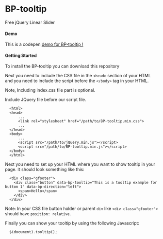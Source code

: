 # BP-tooltip
Free jQuery Linear Slider
#### Demo
This is a codepen [demo for BP-tooltip !](http://codepen.io/suyogkh/pen/XMbgqM)

#### Getting Started
To install the BP-tooltip you can download this repository

Next you need to include the CSS file in the `<head>` section of your HTML and you need to include the script before the `</body>` tag in your HTML.

Note, Including index.css file part is optional.

Include JQuery file before our script file.

```
  <html>
  <head>
      ...
      <link rel="stylesheet" href="/path/to/BP-tooltip.min.css">
      ...
  </head>
  <body>
      ...
      <script src="/path/to/jQuery.min.js"></script>
      <script src="/path/to/BP-tooltip.min.js"></script>
  </body>
  </html>
```
Next you need to set up your HTML where you want to show tooltip in your page. It should look something like this:
```
  <div class="gfooter">
    <div class="button" data-bp-tooltip="This is a tooltip example for button 1" data-bp-direction="left"> 
      <span>Hello</span>
    </div>
  </div>
```
Note: In your CSS file button holder or parent `div` like `<div class="gfooter">` should have `position: relative`.

Finally you can show your tooltip by using the following Javascript:
```
  $(document).tooltip();
```
